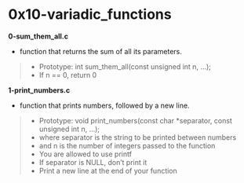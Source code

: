 # 0x10-variadic_functions

**0-sum_them_all.c**
* function that returns the sum of all its parameters.

> * Prototype: int sum_them_all(const unsigned int n, ...);
> * If n == 0, return 0

**1-print_numbers.c**
* function that prints numbers, followed by a new line.

> * Prototype: void print_numbers(const char *separator, const unsigned int n, ...);
> * where separator is the string to be printed between numbers
> * and n is the number of integers passed to the function
> * You are allowed to use printf
> * If separator is NULL, don’t print it
> * Print a new line at the end of your function